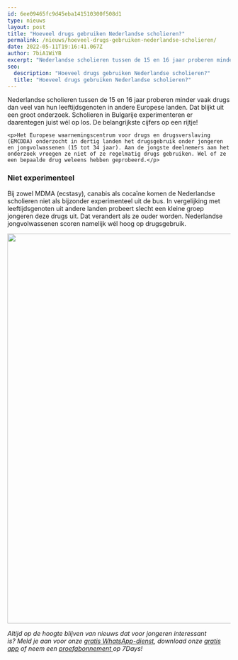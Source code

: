 ```yaml
---
id: 6ee09465fc9d45eba141510300f508d1
type: nieuws
layout: post
title: "Hoeveel drugs gebruiken Nederlandse scholieren?"
permalink: /nieuws/hoeveel-drugs-gebruiken-nederlandse-scholieren/
date: 2022-05-11T19:16:41.067Z
author: 7biA1WiYB
excerpt: "Nederlandse scholieren tussen de 15 en 16 jaar proberen minder vaak drugs dan veel van hun leeftijdsgenoten in andere Europese landen. Dat blijkt uit een groot onderzoek. Scholieren in Bulgarije experimenteren er daarentegen juist wél op los. De belangrijkste cijfers op een rijtje!  "
seo:
  description: "Hoeveel drugs gebruiken Nederlandse scholieren?"
  title: "Hoeveel drugs gebruiken Nederlandse scholieren?"
---
```

Nederlandse scholieren tussen de 15 en 16 jaar proberen minder vaak drugs dan veel van hun leeftijdsgenoten in andere Europese landen. Dat blijkt uit een groot onderzoek. Scholieren in Bulgarije experimenteren er daarentegen juist wél op los. De belangrijkste cijfers op een rijtje!  

    <p>Het Europese waarnemingscentrum voor drugs en drugsverslaving (EMCDDA) onderzocht in dertig landen het drugsgebruik onder jongeren en jongvolwassenen (15 tot 34 jaar). Aan de jongste deelnemers aan het onderzoek vroegen ze niet of ze regelmatig drugs gebruiken. Wel of ze een bepaalde drug weleens hebben geprobeerd.</p>
<h3>Niet experimenteel</h3>
<p>Bij zowel MDMA (ecstasy), canabis als cocaïne komen de Nederlandse scholieren niet als bijzonder experimenteel uit de bus. In vergelijking met leeftijdsgenoten uit andere landen probeert slecht een kleine groep jongeren deze drugs uit. Dat verandert als ze ouder worden. Nederlandse jongvolwassenen scoren namelijk wél hoog op drugsgebruik. </p>
<p><div class="media media-element-container media-default"><div id="file-417735" class="file file-image file-image-png">

        
  
  <div class="content">
    <img title="Foto: 7Days" height="1174" width="1200" style="width: 900px; height: 881px;" class="media-element file-default" data-delta="1" src="https://7dagen.netlify.app/sites/default/files/7D%20Infographic%20drugsgebruik-nl_0.png" alt="">  </div>

  
</div>
</div>
<p><em>Altijd op de hoogte blijven van nieuws dat voor jongeren interessant is? Meld je aan voor onze </em><a href="https://7dagen.netlify.app/whatsapp"><em>gratis WhatsApp-dienst</em></a><em>, download onze </em><a href="https://7dagen.netlify.app/app"><em>gratis app</em></a><em> of neem een </em><a href="https://abonneren.sevendays.nl/abonneren/abonnementen/ae/artikel"><em>proefabonnement </em></a><em>op 7Days!</em></p>  
